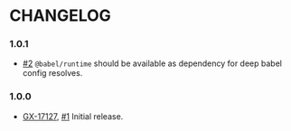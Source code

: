 # CHANGELOG

### 1.0.1

- [#2] `@babel/runtime` should be available as dependency for deep babel config resolves.

### 1.0.0

- [GX-17127], [#1] Initial release.

[#1]: https://github.secureserver.net/javascript/fetch/pull/1
[#2]: https://github.secureserver.net/javascript/fetch/pull/2

[GX-17127]: https://jira.godaddy.com/browse/GX-17127
